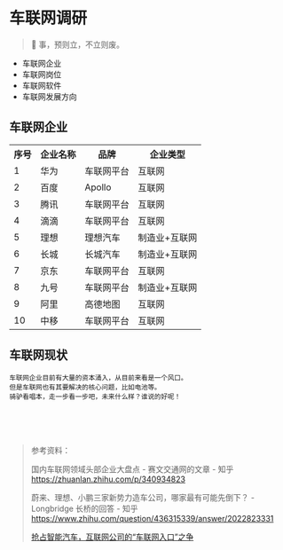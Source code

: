 
# 车联网调研

> 🚩 事，预则立，不立则废。

* 车联网企业
* 车联网岗位
* 车联网软件
* 车联网发展方向

## 车联网企业

<table>
<tr> <th>序号</th> <th>企业名称</th> <th>品牌</th> <th>企业类型</th> </tr>
<tr> <td>1</td> <td>华为</td> <td>车联网平台</td> <td>互联网</td></tr>
<tr> <td>2</td> <td>百度</td> <td>Apollo</td> <td>互联网</td></tr>
<tr> <td>3</td> <td>腾讯</td> <td>车联网平台</td> <td>互联网</td></tr>
<tr> <td>4</td> <td>滴滴</td> <td>车联网平台</td> <td>互联网</td></tr>
<tr> <td>5</td> <td>理想</td> <td>理想汽车</td> <td>制造业+互联网</td></tr>
<tr> <td>6</td> <td>长城</td> <td>长城汽车</td> <td>制造业+互联网</td></tr>
<tr> <td>7</td> <td>京东</td> <td>车联网平台</td> <td>互联网</td></tr>
<tr> <td>8</td> <td>九号</td> <td>车联网平台</td> <td>制造业+互联网</td></tr>
<tr> <td>9</td> <td>阿里</td> <td>高德地图</td> <td>互联网</td></tr>
<tr> <td>10</td> <td>中移</td> <td>车联网平台</td> <td>互联网</td></tr>
</table>


## 车联网现状
    车联网企业目前有大量的资本涌入，从目前来看是一个风口。
    但是车联网也有其要解决的核心问题，比如电池等。
    骑驴看唱本，走一步看一步吧，未来什么样？谁说的好呢！

<br/><br/><br/>


> 参考资料：
> 
> 国内车联网领域头部企业大盘点 - 赛文交通网的文章 - 知乎
https://zhuanlan.zhihu.com/p/340934823
>
> 蔚来、理想、小鹏三家新势力造车公司，哪家最有可能先倒下？ - Longbridge 长桥的回答 - 知乎
https://www.zhihu.com/question/436315339/answer/2022823331
> 
> [抢占智能汽车，互联网公司的“车联网入口”之争](https://developer.aliyun.com/article/758970?spm=5176.21213303.J_6704733920.12.25bd3edaR1Uh40&scm=20140722.S_community%40%40文章%40%40758970._.ID_community%40%40文章%40%40758970-RL_车联网-OR_main-V_2-P0_1
)